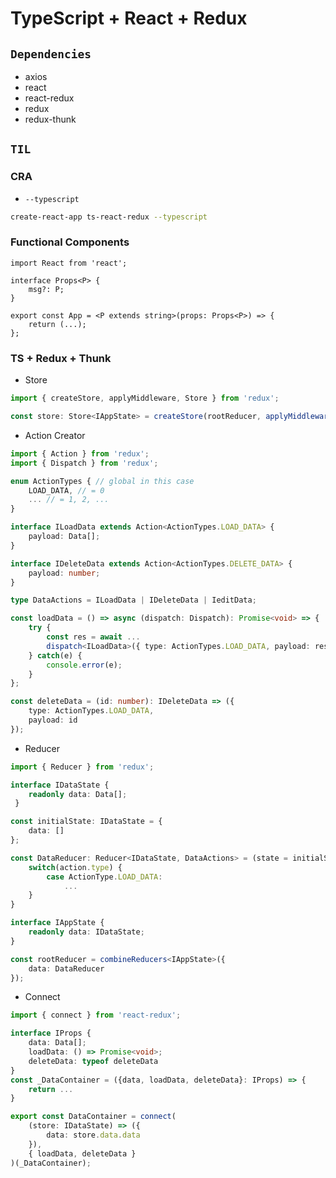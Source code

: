 # TypeScript + React + Redux

## `Dependencies`

-   axios
-   react
-   react-redux
-   redux
-   redux-thunk

## `TIL`

### CRA

-   `--typescript`

```bash
create-react-app ts-react-redux --typescript
```

### Functional Components

```tsx
import React from 'react';

interface Props<P> {
    msg?: P;
}

export const App = <P extends string>(props: Props<P>) => {
    return (...);
};
```

### TS + Redux + Thunk

-   Store

```typescript
import { createStore, applyMiddleware, Store } from 'redux';

const store: Store<IAppState> = createStore(rootReducer, applyMiddleware(thunk));
```

-   Action Creator

```typescript
import { Action } from 'redux';
import { Dispatch } from 'redux';

enum ActionTypes { // global in this case
    LOAD_DATA, // = 0
    ... // = 1, 2, ...
}

interface ILoadData extends Action<ActionTypes.LOAD_DATA> {
    payload: Data[];
}

interface IDeleteData extends Action<ActionTypes.DELETE_DATA> {
    payload: number;
}

type DataActions = ILoadData | IDeleteData | IeditData;

const loadData = () => async (dispatch: Dispatch): Promise<void> => {
    try {
        const res = await ...
        dispatch<ILoadData>({ type: ActionTypes.LOAD_DATA, payload: res.data });
    } catch(e) {
        console.error(e);
    }
};

const deleteData = (id: number): IDeleteData => ({
    type: ActionTypes.LOAD_DATA,
    payload: id
});
```

-   Reducer

```typescript
import { Reducer } from 'redux';

interface IDataState {
    readonly data: Data[];
 }

const initialState: IDataState = {
    data: []
};

const DataReducer: Reducer<IDataState, DataActions> = (state = initialState, action) => {
    switch(action.type) {
        case ActionType.LOAD_DATA:
            ...
    }
}

interface IAppState {
    readonly data: IDataState;
}

const rootReducer = combineReducers<IAppState>({
    data: DataReducer
});
```

-   Connect

```typescript
import { connect } from 'react-redux';

interface IProps {
    data: Data[];
    loadData: () => Promise<void>;
    deleteData: typeof deleteData
}
const _DataContainer = ({data, loadData, deleteData}: IProps) => {
    return ...
}

export const DataContainer = connect(
    (store: IDataState) => ({
        data: store.data.data
    }),
    { loadData, deleteData }
)(_DataContainer);
```
